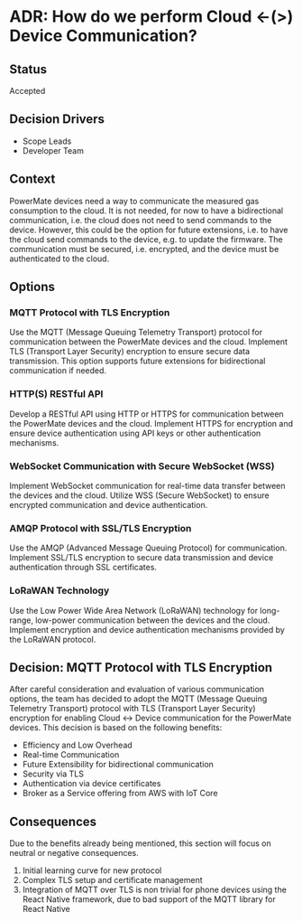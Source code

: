 # ADR: How do we perform Cloud <-(>) Device Communication?

## Status

Accepted

## Decision Drivers

- Scope Leads
- Developer Team

## Context

PowerMate devices need a way to communicate the measured gas consumption to the cloud.
It is not needed, for now to have a bidirectional communication, i.e. the cloud does not need to send commands to the device.
However, this could be the option for future extensions, i.e. to have the cloud send commands to the device, e.g. to update the firmware.
The communication must be secured, i.e. encrypted, and the device must be authenticated to the cloud.

## Options

### MQTT Protocol with TLS Encryption

Use the MQTT (Message Queuing Telemetry Transport) protocol for communication between the PowerMate devices and the cloud. Implement TLS (Transport Layer Security) encryption to ensure secure data transmission. This option supports future extensions for bidirectional communication if needed.

### HTTP(S) RESTful API

Develop a RESTful API using HTTP or HTTPS for communication between the PowerMate devices and the cloud. Implement HTTPS for encryption and ensure device authentication using API keys or other authentication mechanisms.

### WebSocket Communication with Secure WebSocket (WSS)

Implement WebSocket communication for real-time data transfer between the devices and the cloud. Utilize WSS (Secure WebSocket) to ensure encrypted communication and device authentication.

### AMQP Protocol with SSL/TLS Encryption

Use the AMQP (Advanced Message Queuing Protocol) for communication. Implement SSL/TLS encryption to secure data transmission and device authentication through SSL certificates.

### LoRaWAN Technology

Use the Low Power Wide Area Network (LoRaWAN) technology for long-range, low-power communication between the devices and the cloud. Implement encryption and device authentication mechanisms provided by the LoRaWAN protocol.

## Decision: MQTT Protocol with TLS Encryption

After careful consideration and evaluation of various communication options, the team has decided to adopt the MQTT (Message Queuing Telemetry Transport) protocol with TLS (Transport Layer Security) encryption for enabling Cloud <-> Device communication for the PowerMate devices. This decision is based on the following benefits:

- Efficiency and Low Overhead
- Real-time Communication
- Future Extensibility for bidirectional communication
- Security via TLS
- Authentication via device certificates
- Broker as a Service offering from AWS with IoT Core

## Consequences

Due to the benefits already being mentioned, this section will focus on neutral or negative consequences.

1. Initial learning curve for new protocol
2. Complex TLS setup and certificate management
3. Integration of MQTT over TLS is non trivial for phone devices using the React Native framework, due to bad support of the MQTT library for React Native
